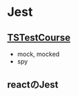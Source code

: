 # Jest

## [TSTestCourse](https://github.com/endw0901/jest/tree/main/src)

- mock, mocked
- spy

## reactのJest
